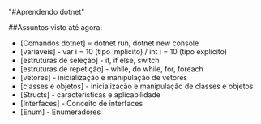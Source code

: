 "#Aprendendo dotnet" 

##Assuntos visto até agora:

- [Comandos dotnet] = dotnet run, dotnet new console
- [variaveis] - var i = 10 (tipo implicito) / int i = 10 (tipo explicito)
- [estruturas de seleção] - if, if else, switch
- [estruturas de repetição] - while, do while, for, foreach
- [vetores] - inicialização e manipulação de vetores
- [classes e objetos] - inicialização e manipulação de classes e objetos
- [Structs] - caracteristicas e aplicabilidade
- [Interfaces] - Conceito de interfaces
- [Enum] - Enumeradores